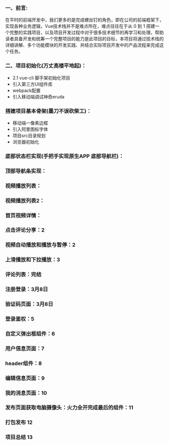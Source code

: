 ### 一、前言:

在平时的前端开发中，我们更多的是完成螺丝钉的角色，即在公司的前端框架下，实现各种业务逻辑，Vue技术栈并不是难点所在，难点往往在于从 0 到 1 搭建一个完整的实践项目，以及项目开发过程中对于很多技术细节的再学习和处理，帮助读者具备开发和统筹一个完整项目的能力是此项目的目标，本项目将通过技术栈的详细讲解、多个功能模块的开发实践、并结合实际项目开发中的产品流程来完成这个任务。

### 二、项目初始化(万丈高楼平地起)：

- 2.1 vue-cli 脚手架初始化项目
- 引入第三方UI组件库
- webpack配置
- 引入移动端调试神奇eruda

### 搭建项目基本骨架(墨刀不误砍柴工)：

- 移动端一像素边框
- 引入阿里图标字体
- 项目src目录规划
- 浏览器初始化

### 底部状态栏实现(手把手实现原生APP 底部导航栏)：

### 顶部导航条实现：

### 视频播放列表：

### 视频播放列表2：

### 首页视频详情：

### 点击评论分享：2

### 视频自动播放和播放与暂停：2

### 上滑播放和下拉播放：3

### 评论列表：完结

### 注册登录：3月8日

### 验证码页面：3月8日

### 登录鉴权：5

### 自定义弹出框组件：6

### 用户信息页面：7

### header组件：8

### 编辑信息页面：9

### 我的消息页面：10

### 发布页面获取电脑摄像头：火力全开完成最后的组件：11
### 打包发布 12

### 项目总结 13




